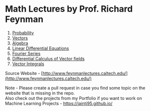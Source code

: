 # Math Lectures by Prof. Richard Feynman
  
1) [Probability](http://www.feynmanlectures.caltech.edu/I_06.html)
2) [Vectors](http://www.feynmanlectures.caltech.edu/I_11.html) 
3) [Algebra](http://www.feynmanlectures.caltech.edu/I_22.html)
4) [Linear Differential Equations](http://www.feynmanlectures.caltech.edu/I_25.html#Ch25-S1)
5) [Fourier Series](http://www.feynmanlectures.caltech.edu/I_50.html#Ch50-S2)
6) [Differential Calculus of Vector fields](http://www.feynmanlectures.caltech.edu/II_02.html)
7) [Vector Integrals](http://www.feynmanlectures.caltech.edu/II_03.html#Ch3-S1)  

Source Website - [http://www.feynmanlectures.caltech.edu/](http://www.feynmanlectures.caltech.edu/)  

Note - Please create a pull request in case you find some topic on the website that is missing in the repo.  
Also check out the projects from my Portfolio if you want to work on Machine Learning Projects - https://jaintj95.github.io/